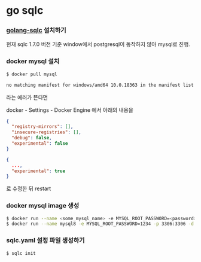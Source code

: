 # go sqlc

### [golang-sqlc](https://github.com/kyleconroy/sqlc) 설치하기

현재 sqlc 1.7.0 버전 기준 window에서 postgresql이 동작하지 않아 mysql로 진행.

### docker mysql 설치
```bash
$ docker pull mysql
```

``` bash
no matching manifest for windows/amd64 10.0.18363 in the manifest list entries
```
라는 에러가 뜬다면

docker - Settings - Docker Engine 에서 아래의 내용을
```json
{
  "registry-mirrors": [],
  "insecure-registries": [],
  "debug": false,
  "experimental": false
}
```
```json
{
  ...,
  "experimental": true
}
```
로 수정한 뒤 restart

### docker mysql image 생성
```bash
$ docker run --name <some_mysql_name> -e MYSQL_ROOT_PASSWORD=<password> -p <host_ports:container_ports> -d mysql:<tag>
$ docker run --name mysql8 -e MYSQL_ROOT_PASSWORD=1234 -p 3306:3306 -d mysql:latest
```

### sqlc.yaml 설정 파일 생성하기
```bash
$ sqlc init
```